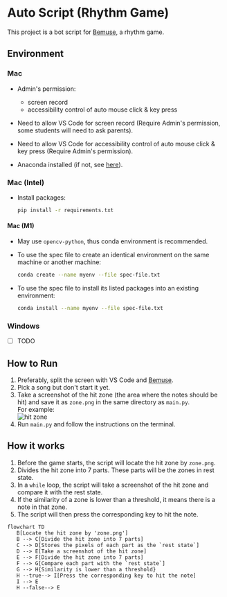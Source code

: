 # Auto Script (Rhythm Game)

This project is a bot script for [Bemuse](https://bemuse.ninja/), a rhythm game.

## Environment

### Mac

- Admin's permission:
  - screen record
  - accessibility control of auto mouse click & key press

- Need to allow VS Code for screen record (Require Admin's permission, some students will need to ask parents).

- Need to allow VS Code for accessibility control of auto mouse click & key press (Require Admin's permission).

- Anaconda installed (if not, see [here](../README.md)).

### Mac (Intel)

- Install packages:

  ```bash
  pip install -r requirements.txt
  ```

#### Mac (M1)

- May use `opencv-python`, thus conda environment is recommended.

- To use the spec file to create an identical environment on the same machine or another machine:

   ```bash
   conda create --name myenv --file spec-file.txt
   ```

- To use the spec file to install its listed packages into an existing environment:

   ```bash
   conda install --name myenv --file spec-file.txt
   ```

### Windows

- [ ] TODO

## How to Run

1. Preferably, split the screen with VS Code and [Bemuse](https://bemuse.ninja/).
2. Pick a song but don't start it yet.
3. Take a screenshot of the hit zone (the area where the notes should be hit) and save it as `zone.png` in the same directory as `main.py`.\
   For example:\
   ![hit zone](zone.png)
4. Run `main.py` and follow the instructions on the terminal.

## How it works

1. Before the game starts, the script will locate the hit zone by `zone.png`.
2. Divides the hit zone into 7 parts. These parts will be the zones in rest state.
3. In a `while` loop, the script will take a screenshot of the hit zone and compare it with the rest state.
4. If the similarity of a zone is lower than a threshold, it means there is a note in that zone.
5. The script will then press the corresponding key to hit the note.

```mermaid
flowchart TD
   B[Locate the hit zone by 'zone.png']
   B --> C[Divide the hit zone into 7 parts]
   C --> D[Stores the pixels of each part as the `rest state`]
   D --> E[Take a screenshot of the hit zone]
   E --> F[Divide the hit zone into 7 parts]
   F --> G[Compare each part with the `rest state`]
   G --> H{Similarity is lower than a threshold}
   H --true--> I[Press the corresponding key to hit the note]
   I --> E
   H --false--> E
```
